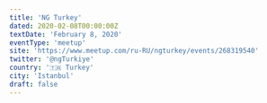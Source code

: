 ```yaml
---
title: 'NG Turkey'
dated: 2020-02-08T00:00:00Z
textDate: 'February 8, 2020'
eventType: 'meetup'
site: 'https://www.meetup.com/ru-RU/ngturkey/events/268319540'
twitter: '@ngTurkiye'
country: '🇹🇷 Turkey'
city: 'Istanbul'
draft: false
---
```

